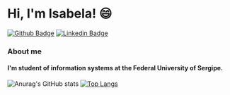 # Hi, I'm Isabela! 😄

[![Github Badge](https://img.shields.io/badge/-Github-000?style=flat-square&logo=Github&logoColor=white&link=https://github.com/Gondrai)](https://github.com/Gondrai)
[![Linkedin Badge](https://img.shields.io/badge/-LinkedIn-blue?style=flat-square&logo=Linkedin&logoColor=white&link=https://www.linkedin.com/in/isabela-de-gondra-6583b2191/)](https://www.linkedin.com/in/isabela-de-gondra-6583b2191/)

### About me
#### I'm student of information systems at the Federal University of Sergipe.
![Anurag's GitHub stats](https://github-readme-stats.vercel.app/api?username=Gondrai&show_icons=true&theme=synthwave)
[![Top Langs](https://github-readme-stats.vercel.app/api/top-langs/?username=Gondrai&layout=compact)](https://github.com/anuraghazra/github-readme-stats)


